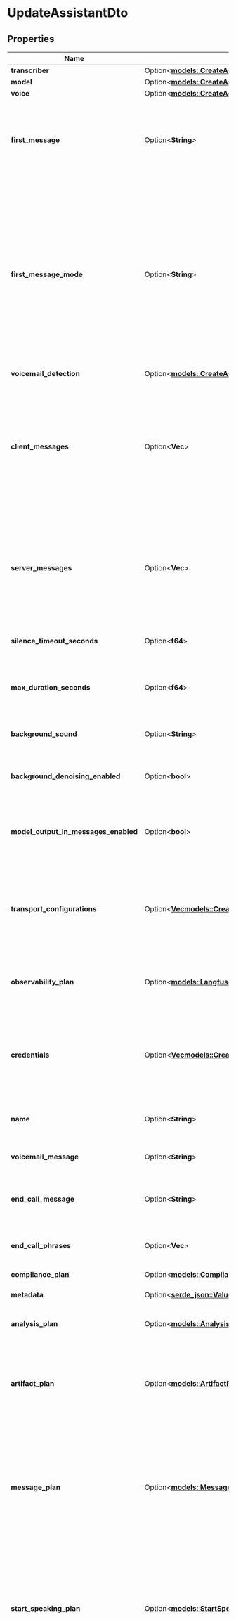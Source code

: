 # UpdateAssistantDto

## Properties

Name | Type | Description | Notes
------------ | ------------- | ------------- | -------------
**transcriber** | Option<[**models::CreateAssistantDtoTranscriber**](CreateAssistantDTO_transcriber.md)> |  | [optional]
**model** | Option<[**models::CreateAssistantDtoModel**](CreateAssistantDTO_model.md)> |  | [optional]
**voice** | Option<[**models::CreateAssistantDtoVoice**](CreateAssistantDTO_voice.md)> |  | [optional]
**first_message** | Option<**String**> | This is the first message that the assistant will say. This can also be a URL to a containerized audio file (mp3, wav, etc.).  If unspecified, assistant will wait for user to speak and use the model to respond once they speak. | [optional]
**first_message_mode** | Option<**String**> | This is the mode for the first message. Default is 'assistant-speaks-first'.  Use: - 'assistant-speaks-first' to have the assistant speak first. - 'assistant-waits-for-user' to have the assistant wait for the user to speak first. - 'assistant-speaks-first-with-model-generated-message' to have the assistant speak first with a message generated by the model based on the conversation state. (`assistant.model.messages` at call start, `call.messages` at squad transfer points).  @default 'assistant-speaks-first' | [optional]
**voicemail_detection** | Option<[**models::CreateAssistantDtoVoicemailDetection**](CreateAssistantDTO_voicemailDetection.md)> |  | [optional]
**client_messages** | Option<**Vec<String>**> | These are the messages that will be sent to your Client SDKs. Default is conversation-update,function-call,hang,model-output,speech-update,status-update,transfer-update,transcript,tool-calls,user-interrupted,voice-input. You can check the shape of the messages in ClientMessage schema. | [optional]
**server_messages** | Option<**Vec<String>**> | These are the messages that will be sent to your Server URL. Default is conversation-update,end-of-call-report,function-call,hang,speech-update,status-update,tool-calls,transfer-destination-request,user-interrupted. You can check the shape of the messages in ServerMessage schema. | [optional]
**silence_timeout_seconds** | Option<**f64**> | How many seconds of silence to wait before ending the call. Defaults to 30.  @default 30 | [optional]
**max_duration_seconds** | Option<**f64**> | This is the maximum number of seconds that the call will last. When the call reaches this duration, it will be ended.  @default 600 (10 minutes) | [optional]
**background_sound** | Option<**String**> | This is the background sound in the call. Default for phone calls is 'office' and default for web calls is 'off'. | [optional]
**background_denoising_enabled** | Option<**bool**> | This enables filtering of noise and background speech while the user is talking.  Default `false` while in beta.  @default false | [optional]
**model_output_in_messages_enabled** | Option<**bool**> | This determines whether the model's output is used in conversation history rather than the transcription of assistant's speech.  Default `false` while in beta.  @default false | [optional]
**transport_configurations** | Option<[**Vec<models::CreateAssistantDtoTransportConfigurationsInner>**](CreateAssistantDTO_transportConfigurations_inner.md)> | These are the configurations to be passed to the transport providers of assistant's calls, like Twilio. You can store multiple configurations for different transport providers. For a call, only the configuration matching the call transport provider is used. | [optional]
**observability_plan** | Option<[**models::LangfuseObservabilityPlan**](LangfuseObservabilityPlan.md)> | This is the plan for observability configuration of assistant's calls. Currently supports Langfuse for tracing and monitoring. | [optional]
**credentials** | Option<[**Vec<models::CreateAssistantDtoCredentialsInner>**](CreateAssistantDTO_credentials_inner.md)> | These are dynamic credentials that will be used for the assistant calls. By default, all the credentials are available for use in the call but you can supplement an additional credentials using this. Dynamic credentials override existing credentials. | [optional]
**name** | Option<**String**> | This is the name of the assistant.  This is required when you want to transfer between assistants in a call. | [optional]
**voicemail_message** | Option<**String**> | This is the message that the assistant will say if the call is forwarded to voicemail.  If unspecified, it will hang up. | [optional]
**end_call_message** | Option<**String**> | This is the message that the assistant will say if it ends the call.  If unspecified, it will hang up without saying anything. | [optional]
**end_call_phrases** | Option<**Vec<String>**> | This list contains phrases that, if spoken by the assistant, will trigger the call to be hung up. Case insensitive. | [optional]
**compliance_plan** | Option<[**models::CompliancePlan**](CompliancePlan.md)> |  | [optional]
**metadata** | Option<[**serde_json::Value**](.md)> | This is for metadata you want to store on the assistant. | [optional]
**analysis_plan** | Option<[**models::AnalysisPlan**](AnalysisPlan.md)> | This is the plan for analysis of assistant's calls. Stored in `call.analysis`. | [optional]
**artifact_plan** | Option<[**models::ArtifactPlan**](ArtifactPlan.md)> | This is the plan for artifacts generated during assistant's calls. Stored in `call.artifact`.  Note: `recordingEnabled` is currently at the root level. It will be moved to `artifactPlan` in the future, but will remain backwards compatible. | [optional]
**message_plan** | Option<[**models::MessagePlan**](MessagePlan.md)> | This is the plan for static predefined messages that can be spoken by the assistant during the call, like `idleMessages`.  Note: `firstMessage`, `voicemailMessage`, and `endCallMessage` are currently at the root level. They will be moved to `messagePlan` in the future, but will remain backwards compatible. | [optional]
**start_speaking_plan** | Option<[**models::StartSpeakingPlan**](StartSpeakingPlan.md)> | This is the plan for when the assistant should start talking.  You should configure this if you're running into these issues: - The assistant is too slow to start talking after the customer is done speaking. - The assistant is too fast to start talking after the customer is done speaking. - The assistant is so fast that it's actually interrupting the customer. | [optional]
**stop_speaking_plan** | Option<[**models::StopSpeakingPlan**](StopSpeakingPlan.md)> | This is the plan for when assistant should stop talking on customer interruption.  You should configure this if you're running into these issues: - The assistant is too slow to recognize customer's interruption. - The assistant is too fast to recognize customer's interruption. - The assistant is getting interrupted by phrases that are just acknowledgments. - The assistant is getting interrupted by background noises. - The assistant is not properly stopping -- it starts talking right after getting interrupted. | [optional]
**monitor_plan** | Option<[**models::MonitorPlan**](MonitorPlan.md)> | This is the plan for real-time monitoring of the assistant's calls.  Usage: - To enable live listening of the assistant's calls, set `monitorPlan.listenEnabled` to `true`. - To enable live control of the assistant's calls, set `monitorPlan.controlEnabled` to `true`.  Note, `serverMessages`, `clientMessages`, `serverUrl` and `serverUrlSecret` are currently at the root level but will be moved to `monitorPlan` in the future. Will remain backwards compatible | [optional]
**credential_ids** | Option<**Vec<String>**> | These are the credentials that will be used for the assistant calls. By default, all the credentials are available for use in the call but you can provide a subset using this. | [optional]
**server** | Option<[**models::Server**](Server.md)> | This is where Vapi will send webhooks. You can find all webhooks available along with their shape in ServerMessage schema.  The order of precedence is:  1. assistant.server.url 2. phoneNumber.serverUrl 3. org.serverUrl | [optional]
**hooks** | Option<[**Vec<models::AssistantHooks>**](AssistantHooks.md)> | This is a set of actions that will be performed on certain events. | [optional]
**keypad_input_plan** | Option<[**models::KeypadInputPlan**](KeypadInputPlan.md)> |  | [optional]

[[Back to Model list]](../README.md#documentation-for-models) [[Back to API list]](../README.md#documentation-for-api-endpoints) [[Back to README]](../README.md)


